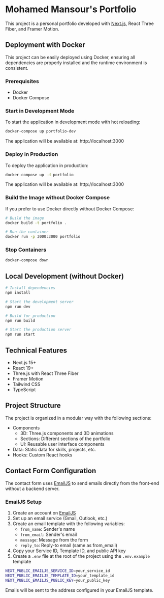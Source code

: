 # Mohamed Mansour's Portfolio

This project is a personal portfolio developed with [Next.js](https://nextjs.org), React Three Fiber, and Framer Motion.

## Deployment with Docker

This project can be easily deployed using Docker, ensuring all dependencies are properly installed and the runtime environment is consistent.

### Prerequisites

- Docker
- Docker Compose

### Start in Development Mode

To start the application in development mode with hot reloading:

```bash
docker-compose up portfolio-dev
```

The application will be available at: http://localhost:3000

### Deploy in Production

To deploy the application in production:

```bash
docker-compose up -d portfolio
```

The application will be available at: http://localhost:3000

### Build the Image without Docker Compose

If you prefer to use Docker directly without Docker Compose:

```bash
# Build the image
docker build -t portfolio .

# Run the container
docker run -p 3000:3000 portfolio
```

### Stop Containers

```bash
docker-compose down
```

## Local Development (without Docker)

```bash
# Install dependencies
npm install

# Start the development server
npm run dev

# Build for production
npm run build

# Start the production server
npm run start
```

## Technical Features

- Next.js 15+
- React 19+
- Three.js with React Three Fiber
- Framer Motion
- Tailwind CSS
- TypeScript

## Project Structure

The project is organized in a modular way with the following sections:

- Components
  - 3D: Three.js components and 3D animations
  - Sections: Different sections of the portfolio
  - UI: Reusable user interface components
- Data: Static data for skills, projects, etc.
- Hooks: Custom React hooks

## Contact Form Configuration

The contact form uses [EmailJS](https://www.emailjs.com/) to send emails directly from the front-end without a backend server.

### EmailJS Setup

1. Create an account on [EmailJS](https://www.emailjs.com/)
2. Set up an email service (Gmail, Outlook, etc.)
3. Create an email template with the following variables:
   - `from_name`: Sender's name
   - `from_email`: Sender's email
   - `message`: Message from the form
   - `reply_to`: Reply-to email (same as from_email)
4. Copy your Service ID, Template ID, and public API key
5. Create a `.env` file at the root of the project using the `.env.example` template

```bash
NEXT_PUBLIC_EMAILJS_SERVICE_ID=your_service_id
NEXT_PUBLIC_EMAILJS_TEMPLATE_ID=your_template_id
NEXT_PUBLIC_EMAILJS_PUBLIC_KEY=your_public_key
```

Emails will be sent to the address configured in your EmailJS template.
